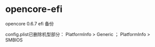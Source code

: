 # opencore-efi
opencore 0.6.7 efi 备份


config.plist已删除机型部分：
PlatformInfo > Generic ； PlatformInfo > SMBIOS


